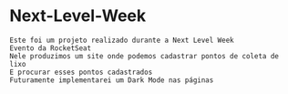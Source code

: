 # Next-Level-Week
    Este foi um projeto realizado durante a Next Level Week
    Evento da RocketSeat
    Nele produzimos um site onde podemos cadastrar pontos de coleta de lixo
    E procurar esses pontos cadastrados
    Futuramente implementarei um Dark Mode nas páginas
